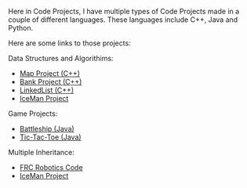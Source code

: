 Here in Code Projects, I have multiple types of Code Projects made in a couple of different languages. These languages include C++, Java and Python. 

Here are some links to those projects:

Data Structures and Algorithims:
- [Map Project (C++)](https://github.com/Shoheicode/CodeProjects/tree/main/C%2B%2B%20Projects/MapProject)
- [Bank Project (C++)](https://github.com/Shoheicode/CodeProjects/blob/main/JavaProjects/TicTacToe.java)
- [LinkedList (C++)](https://github.com/Shoheicode/CodeProjects/blob/main/C%2B%2B%20Projects/LinkedList.cpp)
- [IceMan Project](https://github.com/Shoheicode/CS30-ICEMAN)

Game Projects:
- [Battleship (Java)](https://github.com/Shoheicode/CodeProjects/blob/main/JavaProjects/Battleship.java)
- [Tic-Tac-Toe (Java)](https://github.com/Shoheicode/CodeProjects/blob/main/JavaProjects/TicTacToe.java)

Multiple Inheritance:
- [FRC Robotics Code](https://github.com/WestTorranceRobotics/RapidReact)
- [IceMan Project](https://github.com/Shoheicode/CS30-ICEMAN)
